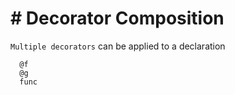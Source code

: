 # # Decorator Composition

`Multiple decorators` can be applied to a declaration

```
  @f
  @g
  func
```
